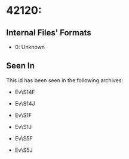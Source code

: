# 42120: 

## Internal Files' Formats
- 0: Unknown

## Seen In

This id has been seen in the following archives:  

- Ev\S14F  

- Ev\S14J  

- Ev\S1F  

- Ev\S1J  

- Ev\S5F  

- Ev\S5J  
